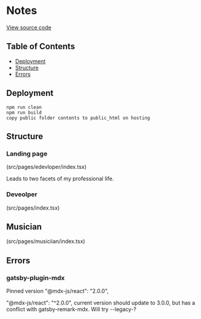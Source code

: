 # Notes

[View source code](https://github.com/elliotreed/elliotreed_client)

## Table of Contents

- [Deployment](#deployment)
- [Structure](#structure)
- [Errors](#errors)

## Deployment

    npm run clean
    npm run build
    copy public folder contents to public_html on hosting

## Structure

### Landing page

(src/pages/edevloper/index.tsx)

Leads to two facets of my professional life.

### Deveolper

(src/pages/index.tsx)

## Musician

(src/pages/musiciian/index.tsx)

## Errors

### gatsby-plugin-mdx

Pinned version "@mdx-js/react": "2.0.0",

"@mdx-js/react": "^2.0.0",
current version should update to 3.0.0, but has a conflict with gatsby-remark-mdx. Will try --legacy-?
